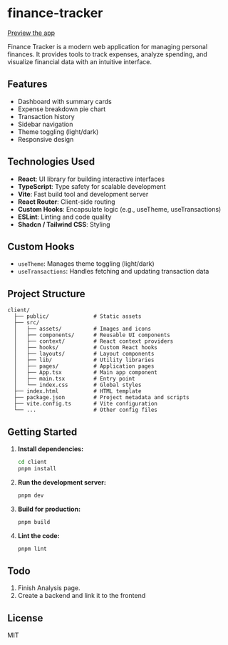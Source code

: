 # finance-tracker

[Preview the app](https://eslam-dv.github.io/finance-trakcer)

Finance Tracker is a modern web application for managing personal finances. It provides tools to track expenses, analyze spending, and visualize financial data with an intuitive interface.

## Features

- Dashboard with summary cards
- Expense breakdown pie chart
- Transaction history
- Sidebar navigation
- Theme toggling (light/dark)
- Responsive design

## Technologies Used

- **React**: UI library for building interactive interfaces
- **TypeScript**: Type safety for scalable development
- **Vite**: Fast build tool and development server
- **React Router**: Client-side routing
- **Custom Hooks**: Encapsulate logic (e.g., useTheme, useTransactions)
- **ESLint**: Linting and code quality
- **Shadcn / Tailwind CSS**: Styling

## Custom Hooks

- `useTheme`: Manages theme toggling (light/dark)
- `useTransactions`: Handles fetching and updating transaction data

## Project Structure

```
client/
  ├── public/              # Static assets
  ├── src/
  │   ├── assets/          # Images and icons
  │   ├── components/      # Reusable UI components
  │   ├── context/         # React context providers
  │   ├── hooks/           # Custom React hooks
  │   ├── layouts/         # Layout components
  │   ├── lib/             # Utility libraries
  │   ├── pages/           # Application pages
  │   ├── App.tsx          # Main app component
  │   ├── main.tsx         # Entry point
  │   └── index.css        # Global styles
  ├── index.html           # HTML template
  ├── package.json         # Project metadata and scripts
  ├── vite.config.ts       # Vite configuration
  └── ...                  # Other config files
```

## Getting Started

1. **Install dependencies:**
   ```sh
   cd client
   pnpm install
   ```
2. **Run the development server:**
   ```sh
   pnpm dev
   ```
3. **Build for production:**
   ```sh
   pnpm build
   ```
4. **Lint the code:**
   ```sh
   pnpm lint
   ```

## Todo

1. Finish Analysis page.
2. Create a backend and link it to the frontend

## License

MIT
